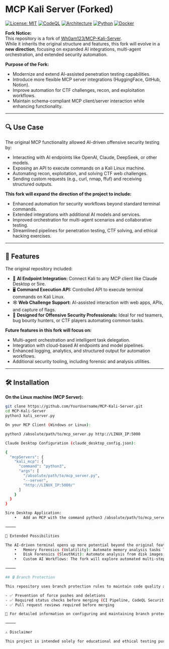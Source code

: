 # MCP Kali Server (Forked)

[![License: MIT](https://img.shields.io/badge/License-MIT-yellow.svg)](LICENSE) 
[![CodeQL](https://github.com/canstralian/forked-u-MCP-Kali-Server/actions/workflows/codeql.yml/badge.svg)](https://github.com/canstralian/forked-u-MCP-Kali-Server/security/code-scanning)
[![Architecture](https://img.shields.io/badge/Architecture-MCP%20Server-blue)](https://github.com/canstralian/forked-u-MCP-Kali-Server)
[![Python](https://img.shields.io/badge/python-3.11-blue.svg)](https://www.python.org/)
[![Docker](https://img.shields.io/badge/docker-enabled-blue)](https://www.docker.com/)

**Fork Notice:**  
This repository is a fork of [Wh0am123/MCP-Kali-Server](https://github.com/Wh0am123/MCP-Kali-Server).  
While it inherits the original structure and features, this fork will evolve in a **new direction**, focusing on expanded AI integrations, multi-agent orchestration, and extended security automation.

**Purpose of the Fork:**  
- Modernize and extend AI-assisted penetration testing capabilities.  
- Introduce more flexible MCP server integrations (HuggingFace, GitHub, Notion).  
- Improve automation for CTF challenges, recon, and exploitation workflows.  
- Maintain schema-compliant MCP client/server interaction while enhancing functionality.

---

## 🔍 Use Case

The original MCP functionality allowed AI-driven offensive security testing by:  

- Interacting with AI endpoints like OpenAI, Claude, DeepSeek, or other models.  
- Exposing an API to execute commands on a Kali Linux machine.  
- Automating recon, exploitation, and solving CTF web challenges.  
- Sending custom requests (e.g., curl, nmap, ffuf) and receiving structured outputs.  

**This fork will expand the direction of the project to include:**  

- Enhanced automation for security workflows beyond standard terminal commands.  
- Extended integrations with additional AI models and services.  
- Improved orchestration for multi-agent scenarios and collaborative testing.  
- Streamlined pipelines for penetration testing, CTF solving, and ethical hacking exercises.

---

## 🚀 Features

The original repository included:

- 🧠 **AI Endpoint Integration:** Connect Kali to any MCP client like Claude Desktop or 5ire.  
- 🖥️ **Command Execution API:** Controlled API to execute terminal commands on Kali Linux.  
- 🕸️ **Web Challenge Support:** AI-assisted interaction with web apps, APIs, and capture of flags.  
- 🔐 **Designed for Offensive Security Professionals:** Ideal for red teamers, bug bounty hunters, or CTF players automating common tasks.  

**Future features in this fork will focus on:**  

- Multi-agent orchestration and intelligent task delegation.  
- Integration with cloud-based AI endpoints and model pipelines.  
- Enhanced logging, analytics, and structured output for automation workflows.  
- Additional security tooling, including forensic and analysis utilities.

---

## 🛠️ Installation

**On the Linux machine (MCP Server):**

```bash
git clone https://github.com/YourUsername/MCP-Kali-Server.git
cd MCP-Kali-Server
python3 kali_server.py

On your MCP Client (Windows or Linux):

python3 /absolute/path/to/mcp_server.py http://LINUX_IP:5000

Claude Desktop Configuration (claude_desktop_config.json):

{
  "mcpServers": {
    "kali_mcp": {
      "command": "python3",
      "args": [
        "/absolute/path/to/mcp_server.py",
        "--server",
        "http://LINUX_IP:5000/"
      ]
    }
  }
}

5ire Desktop Application:
	•	Add an MCP with the command python3 /absolute/path/to/mcp_server.py http://LINUX_IP:5000 and the app will generate the needed configuration automatically.

⸻

🔮 Extended Possibilities

The AI-driven terminal opens up more potential beyond the original features:
	•	Memory Forensics (Volatility): Automate memory analysis tasks like process enumeration, DLL injection checks, and registry extraction from memory dumps.
	•	Disk Forensics (SleuthKit): Automate analysis from disk images, timeline generation, file carving, and hash comparisons.
	•	Custom AI Workflows: The fork will explore automated multi-step AI-driven security workflows, integrating multiple tools in a single pipeline.

⸻

## 🔒 Branch Protection

This repository uses branch protection rules to maintain code quality and security. The `main` branch is protected with:

- ✅ Prevention of force pushes and deletions
- ✅ Required status checks before merging (CI Pipeline, CodeQL Security Scan)
- ✅ Pull request reviews required before merging

📄 For detailed information on configuring and maintaining branch protection, see [BRANCH_PROTECTION.md](BRANCH_PROTECTION.md).

⸻

⚠️ Disclaimer

This project is intended solely for educational and ethical testing purposes. Any misuse — including unauthorized access, exploitation, or malicious activity — is strictly prohibited. The author assumes no responsibility for misuse.

